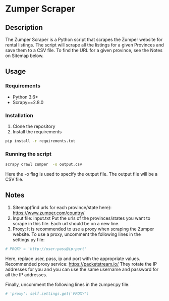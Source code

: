 # Zumper Scraper

## Description

The Zumper Scraper is a Python script that scrapes the Zumper website for rental listings. The script will scrape all the listings for a given Provinces and save them to a CSV file.
To find the URL for a given province, see the Notes on Sitemap below.

## Usage

### Requirements

- Python 3.6+
- Scrapy==2.8.0

### Installation

1. Clone the repository
2. Install the requirements

```bash
pip install -r requirements.txt
```

### Running the script

```bash
scrapy crawl zumper  -o output.csv
```

Here the -o flag is used to specify the output file. The output file will be a CSV file.

## Notes

1. Sitemap(find urls for each province/state here): https://www.zumper.com/country/
2. Input file: input.txt
   Put the urls of the provinces/states you want to scrape in this file. Each url should be on a new line.
3. Proxy: It is recommended to use a proxy when scraping the Zumper website. To use a proxy, uncomment the following lines in the settings.py file:

```python
# PROXY = 'http://user:pass@ip:port'
```

Here, replace user, pass, ip and port with the appropriate values. Recommended proxy service: https://packetstream.io/
They rotate the IP addresses for you and you can use the same username and password for all the IP addresses.

Finally, uncomment the following lines in the zumper.py file:

```python
# 'proxy': self.settings.get('PROXY')
```
